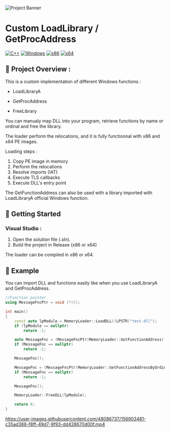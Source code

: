 ![Project Banner](https://github.com/adamhlt/Manual-DLL-Loader/blob/main/Ressources/banner.png)

# Custom LoadLibrary / GetProcAddress

[![C++](https://img.shields.io/badge/language-C%2B%2B-%23f34b7d.svg?style=for-the-badge&logo=appveyor)](https://en.wikipedia.org/wiki/C%2B%2B) [![Windows](https://img.shields.io/badge/platform-Windows-0078d7.svg?style=for-the-badge&logo=appveyor)](https://en.wikipedia.org/wiki/Microsoft_Windows) [![x86](https://img.shields.io/badge/arch-x86-red.svg?style=for-the-badge&logo=appveyor)](https://en.wikipedia.org/wiki/X86) [![x64](https://img.shields.io/badge/arch-x64-green.svg?style=for-the-badge&logo=appveyor)](https://en.wikipedia.org/wiki/X64)

## :open_book: Project Overview :

This is a custom implementation of different Windows functions : 

- LoadLibraryA

- GetProcAddress

- FreeLibrary

You can manualy map DLL into your program, retrieve functions by name or ordinal and free the library.

The loader perform the relocations, and it is fully functionnal with x86 and x64 PE images.

Loading steps :

1. Copy PE image in memory
2. Perform the relocations
3. Resolve imports (IAT)
4. Execute TLS callbacks
5. Execute DLL's entry point 

The GetFunctionAddress can also be used with a library imported with LoadLibraryA official Windows function.

## :rocket: Getting Started
### Visual Studio :
1. Open the solution file (.sln).
2. Build the project in Release (x86 or x64)

The loader can be compiled in x86 or x64.

## :test_tube: Example

You can import DLL and functions easily like when you use LoadLibraryA and GetProcAddress.

```c++
//Function pointer
using MessageFncPtr = void (*)();

int main()
{
	const auto lpModule = MemoryLoader::LoadDLL((LPSTR)"test.dll");
	if (lpModule == nullptr)
		return -1;

	auto MessageFnc = (MessageFncPtr)MemoryLoader::GetFunctionAddress((LPVOID)lpModule, (const LPSTR)"Message");
	if (MessageFnc == nullptr)
		return -1;

	MessageFnc();

	MessageFnc = (MessageFncPtr)MemoryLoader::GetFunctionAddressByOrdinal((LPVOID)lpModule, 1);
	if (MessageFnc == nullptr)
		return -1;

	MessageFnc();

	MemoryLoader::FreeDLL(lpModule);

	return 0;
}
```
https://user-images.githubusercontent.com/48086737/156903481-c35ad388-f8ff-49d7-9f93-dd428670d00f.mp4
